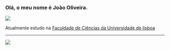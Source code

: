 ### Olá, o meu nome é João Oliveira.

<a href="https://github.com/jotanmiguel"><img src="https://img.shields.io/static/v1?label=Overview&message=jotanmiguel&color=f8efd4&style=for-the-badge&logo=GitHub"></a>

<p>

  Atualmente estudo na <a href="https://ciencias.ulisboa.pt/pt/di">Faculdade de Ciências da Universidade de lisboa</a><br/>

</p>

<hr>

<img src="https://github-readme-stats.vercel.app/api?username=jotanmiguel&show_icons=true&title_color=783c00&text_color=af552e&icon_color=783c00&bg_color=f8efd4&cache_seconds=2300">
